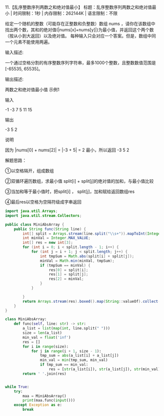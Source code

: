 11.【乱序整数序列两数之和绝对值最小】
标题：乱序整数序列两数之和绝对值最小 | 时间限制：1秒 | 内存限制：262144K | 语言限制：不限

给定一个随机的整数（可能存在正整数和负整数）数组 nums ，请你在该数组中找出两个数，其和的绝对值(|nums[x]+nums[y]|)为最小值，并返回这个两个数（按从小到大返回）以及绝对值。
每种输入只会对应一个答案。但是，数组中同一个元素不能使用两遍。

输入描述:

一个通过空格分割的有序整数序列字符串，最多1000个整数，且整数数值范围是 [-65535, 65535]。

输出描述:

两数之和绝对值最小值
示例1

输入

-1 -3 7 5 11 15

输出

-3 5 2

说明

因为 |nums[0] + nums[2]| = |-3 + 5| = 2 最小，所以返回 -3 5 2

解题思路：

①以空格隔开，组成数组

②双循环遍历数组，求最小值 split[i] + split[j]的绝对值的加和，与最小值比较

③当加和等于最小值时，把split[i] ， split[j]，加和赋给返回数组res

④最后res以空格为空隔符级成字串返回

```java
import java.util.Arrays;
import java.util.stream.Collectors;

public class MiniAbsArray {
    public String func(String line) {
        int[] split = Arrays.stream(line.split("\\s+")).mapToInt(Integer::parseInt).toArray();
        int minVal = Integer.MAX_VALUE;
        int[] res = new int[3];
        for (int i = 0; i < split.length - 1; i++) {
            for (int j = i + 1; j < split.length; j++) {
                int tmpSum = Math.abs(split[i] + split[j]);
                minVal = Math.min(minVal, tmpSum);
                if (tmpSum == minVal) {
                    res[0] = split[i];
                    res[1] = split[j];
                    res[2] = minVal;
                }
            }

        }
        return Arrays.stream(res).boxed().map(String::valueOf).collect(Collectors.joining(" "));
    }
}
```



```python
class MiniAbsArray:
    def func(self, line: str) -> str:
        a_list = list(map(int, line.split(" ")))
        size = len(a_list)
        min_val = float('inf')
        res = []
        for i in range(size):
            for j in range(i + 1, size - 1):
                tmp_sum = abs(a_list[i] + a_list[j])
                min_val = min(tmp_sum, min_val)
                if tmp_sum == min_val:
                    res = [str(a_list[i]), str(a_list[j]), str(min_val)]
        return ' '.join(res)


while True:
    try:
        maa = MiniAbsArray()
        print(maa.func(input()))
    except Exception as e:
        break
```

